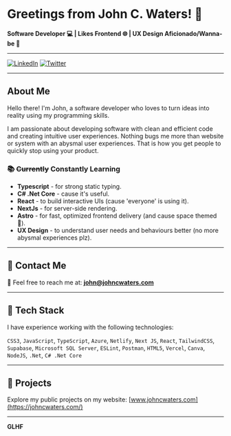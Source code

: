 # Greetings from John C. Waters! 👋

**Software Developer 💻 | Likes Frontend 🌐 | UX Design Aficionado/Wanna-be 🎨**

---

[![LinkedIn](https://img.shields.io/badge/-LinkedIn-0077B5?style=for-the-badge&logo=LinkedIn&logoColor=white)](https://linkedin.com/in/johncwaters) [![Twitter](https://img.shields.io/badge/-Twitter-1DA1F2?style=for-the-badge&logo=Twitter&logoColor=white)](https://twitter.com/johncwaters) 


---

## About Me

Hello there! I'm John, a software developer who loves to turn ideas into reality using my programming skills. 

I am passionate about developing software with clean and efficient code and creating intuitive user experiences. Nothing bugs me more than website or system with an abysmal user experiences. That is how you get people to quickly stop using your product. 

### 📚 ~~Currently~~ Constantly Learning

- **Typescript** - for strong static typing.
- **C# .Net Core** - cause it's useful.
- **React** - to build interactive UIs (cause 'everyone' is using it).
- **NextJs** - for server-side rendering.
- **Astro** - for fast, optimized frontend delivery (and cause space themed 🚀).
- **UX Design** - to understand user needs and behaviours better (no more abysmal experiences plz).

---

## 📮 Contact Me

📧 Feel free to reach me at: **john@johncwaters.com**

---

## 📌 Tech Stack

I have experience working with the following technologies:

`CSS3`, `JavaScript`, `TypeScript`, `Azure`, `Netlify`, `Next JS`, `React`, `TailwindCSS`, `Supabase`, `Microsoft SQL Server`, `ESLint`, `Postman`, `HTML5`, `Vercel`, `Canva`, `NodeJS`, `.Net`, `C# .Net Core`

---

## 💼 Projects

Explore my public projects on my website: [www.johncwaters.com](https://johncwaters.com/)

---

**GLHF**

